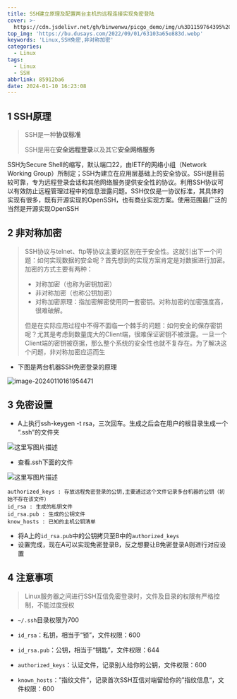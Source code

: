 ```yaml
---
title: SSH建立原理及配置两台主机的远程连接实现免密登陆
cover: >-
  https://cdn.jsdelivr.net/gh/binwenwu/picgo_demo/img/u%3D1159764395%2C3385530698%26fm%3D253%26fmt%3Dauto%26app%3D138%26f%3DJPEG
top_img: 'https://bu.dusays.com/2022/09/01/63103a65e883d.webp'
keywords: 'Linux,SSH免密,非对称加密'
categories:
  - Linux
tags:
  - Linux
  - SSH
abbrlink: 85912ba6
date: 2024-01-10 16:23:08
---
```


## 1 SSH原理

> SSH是一种**协议标准**
>
> SSH是用在**安全远程登录**以及其它**安全网络服务**

SSH为Secure Shell的缩写，默认端口22，由IETF的网络小组（Network Working Group）所制定；SSH为建立在应用层基础上的安全协议。SSH是目前较可靠，专为远程登录会话和其他网络服务提供安全性的协议。利用SSH协议可以有效防止远程管理过程中的信息泄露问题。SSH仅仅是一协议标准，其具体的实现有很多，既有开源实现的OpenSSH，也有商业实现方案。使用范围最广泛的当然是开源实现OpenSSH


## 2 非对称加密

>SSH协议与telnet、ftp等协议主要的区别在于安全性。这就引出下一个问题：如何实现数据的安全呢？首先想到的实现方案肯定是对数据进行加密。加密的方式主要有两种：
>
>- 对称加密（也称为密钥加密）
>- 非对称加密（也称公钥加密）
>- 对称加密原理：指加密解密使用同一套密钥。对称加密的加密强度高，很难破解。
>
>但是在实际应用过程中不得不面临一个棘手的问题：如何安全的保存密钥呢？尤其是考虑到数量庞大的Client端，很难保证密钥不被泄露。一旦一个Client端的密钥被窃据，那么整个系统的安全性也就不复存在。为了解决这个问题，非对称加密应运而生

- 下图是两台机器SSH免密登录的原理

![image-20240110161954471](https://cdn.jsdelivr.net/gh/binwenwu/picgo_demo/img/image-20240110161954471.png)



## 3 免密设置

- A上执行ssh-keygen -t rsa，三次回车。生成之后会在用户的根目录生成一个 “.ssh”的文件夹

![这里写图片描述](https://cdn.jsdelivr.net/gh/binwenwu/picgo_demo/img/70-20240110162125966.png)

- 查看.ssh下面的文件

![这里写图片描述](https://cdn.jsdelivr.net/gh/binwenwu/picgo_demo/img/70.png)

```TEXT
authorized_keys : 存放远程免密登录的公钥,主要通过这个文件记录多台机器的公钥（初始不存在该文件） 
id_rsa : 生成的私钥文件 
id_rsa.pub : 生成的公钥文件
know_hosts : 已知的主机公钥清单
```

- 将A上的`id_rsa.pub`中的公钥拷贝至B中的`authorized_keys`
- 设置完成，现在A可以实现免密登录B，反之想要让B免密登录A则进行对应设置



## 4 注意事项

> Linux服务器之间进行SSH互信免密登录时，文件及目录的权限有严格控制，不能过度授权

- `~/.ssh`目录权限为700
- `id_rsa`：私钥，相当于“锁”，文件权限：600
- `id_rsa.pub`：公钥，相当于“钥匙”，文件权限：644
- `authorized_keys`：认证文件，记录别人给你的公钥，文件权限：600

- `known_hosts`：”指纹文件“，记录首次SSH互信对端留给你的”指纹信息“，文件权限：600